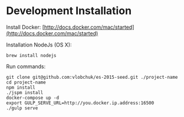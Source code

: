 # Development Installation

Install Docker: [http://docs.docker.com/mac/started](http://docs.docker.com/mac/started)

Installation NodeJs (OS X):

``` console
brew install nodejs
```

Run commands:

``` console
git clone git@github.com:vlobchuk/es-2015-seed.git ./project-name
cd project-name
npm install 
./jspm install
docker-compose up -d
export GULP_SERVE_URL=http://you.docker.ip.address:16500
./gulp serve
```
